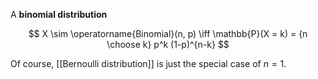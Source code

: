 A **binomial distribution**

$$
X \sim \operatorname{Binomial}(n, p) \iff \mathbb{P}(X = k) = {n \choose k} p^k (1-p)^{n-k}
$$

Of course, [[Bernoulli distribution]] is just the special case of $n=1$.

